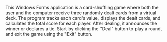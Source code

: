This Windows Forms application is a card-shuffling game where both the user and the computer receive three randomly dealt cards from a virtual deck. 
The program tracks each card's value, displays the dealt cards, and calculates the total score for each player. 
After dealing, it announces the winner or declares a tie. 
Start by clicking the "Deal" button to play a round, and exit the game using the "Exit" button.
